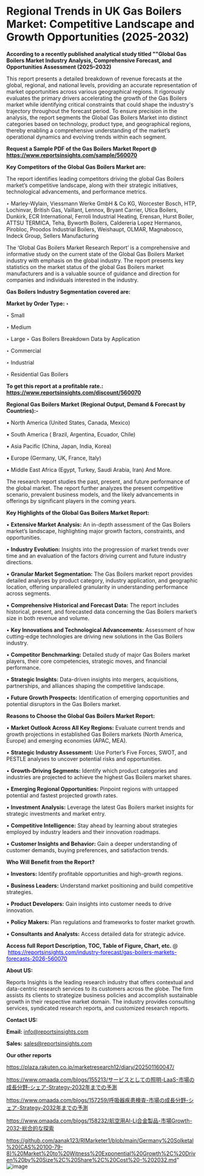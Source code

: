 # Regional Trends in UK Gas Boilers Market: Competitive Landscape and Growth Opportunities (2025-2032)

<strong>According to a recently published analytical study titled ""Global Gas Boilers Market Industry Analysis, Comprehensive Forecast, and Opportunities Assessment (2025–2032)</strong>

This report presents a detailed breakdown of revenue forecasts at the global, regional, and national levels, providing an accurate representation of market opportunities across various geographical regions. It rigorously evaluates the primary drivers accelerating the growth of the Gas Boilers market while identifying critical constraints that could shape the industry's trajectory throughout the forecast period. To ensure precision in the analysis, the report segments the Global Gas Boilers Market into distinct categories based on technology, product type, and geographical regions, thereby enabling a comprehensive understanding of the market’s operational dynamics and evolving trends within each segment.

<strong>Request a Sample PDF of the Gas Boilers Market Report </strong><strong>@<a href=https://www.reportsinsights.com/sample/560070 style=color:#0000ff;> https://www.reportsinsights.com/sample/560070</a></strong></font>

<strong>Key Competitors of the Global Gas Boilers Market are:</strong>

The report identifies leading competitors driving the global Gas Boilers market’s competitive landscape, along with their strategic initiatives, technological advancements, and performance metrics.

‣ Marley-Wylain, Viessmann Werke GmbH & Co KG, Worcester Bosch, HTP, Lochinvar, British Gas, Vaillant, Lennox, Bryant Carrier, Utica Boilers, Dunkirk, ECR International, Ferroli Industrial Heating, Erensan, Hurst Boiler, ATTSU TERMICA, Teha, Byworth Boilers, Caldereria Lopez Hermanos, Pirobloc, Proodos Industrial Boilers, Weishaupt, OLMAR, Magnabosco, Indeck Group, Sellers Manufacturing

The ‘Global Gas Boilers Market Research Report’ is a comprehensive and informative study on the current state of the Global Gas Boilers Market industry with emphasis on the global industry. The report presents key statistics on the market status of the global Gas Boilers market manufacturers and is a valuable source of guidance and direction for companies and individuals interested in the industry.

<strong>Gas Boilers Industry Segmentation covered are:</strong>

<strong>Market by Order Type: </strong>
‣ 

‣ Small

‣ Medium

‣ Large
‣ Gas Boilers Breakdown Data by Application

‣ Commercial

‣ Industrial

‣ Residential
Gas Boilers

<strong>To get this report at a profitable rate.: <a href=https://www.reportsinsights.com/discount/560070 style=color:#0000ff;>https://www.reportsinsights.com/discount/560070</a></strong></font>

<strong>Regional Gas Boilers Market (Regional Output, Demand &amp; Forecast by Countries):-</strong>

• North America (United States, Canada, Mexico)

• South America ( Brazil, Argentina, Ecuador, Chile)

• Asia Pacific (China, Japan, India, Korea)

• Europe (Germany, UK, France, Italy)

• Middle East Africa (Egypt, Turkey, Saudi Arabia, Iran) And More.

The research report studies the past, present, and future performance of the global market. The report further analyzes the present competitive scenario, prevalent business models, and the likely advancements in offerings by significant players in the coming years.

<strong>Key Highlights of the Global Gas Boilers Market Report:</strong>

• <strong>Extensive Market Analysis:</strong> An in-depth assessment of the Gas Boilers market’s landscape, highlighting major growth factors, constraints, and opportunities.

• <strong>Industry Evolution:</strong> Insights into the progression of market trends over time and an evaluation of the factors driving current and future industry directions.

• <strong>Granular Market Segmentation:</strong> The Gas Boilers market report provides detailed analyses by product category, industry application, and geographic location, offering unparalleled granularity in understanding performance across segments.

• <strong>Comprehensive Historical and Forecast Data:</strong> The report includes historical, present, and forecasted data concerning the Gas Boilers market’s size in both revenue and volume.

• <strong>Key Innovations and Technological Advancements:</strong> Assessment of how cutting-edge technologies are driving new solutions in the Gas Boilers industry.

• <strong>Competitor Benchmarking:</strong> Detailed study of major Gas Boilers market players, their core competencies, strategic moves, and financial performance.

• <strong>Strategic Insights:</strong> Data-driven insights into mergers, acquisitions, partnerships, and alliances shaping the competitive landscape.

• <strong>Future Growth Prospects:</strong> Identification of emerging opportunities and potential disruptors in the Gas Boilers market.

<strong>Reasons to Choose the Global Gas Boilers Market Report:</strong>

• <strong>Market Outlook Across All Key Regions:</strong> Evaluate current trends and growth projections in established Gas Boilers markets (North America, Europe) and emerging economies (APAC, MEA).

• <strong>Strategic Industry Assessment:</strong> Use Porter’s Five Forces, SWOT, and PESTLE analyses to uncover potential risks and opportunities.

• <strong>Growth-Driving Segments:</strong> Identify which product categories and industries are projected to achieve the highest Gas Boilers market shares.

• <strong>Emerging Regional Opportunities:</strong> Pinpoint regions with untapped potential and fastest projected growth rates.

• <strong>Investment Analysis:</strong> Leverage the latest Gas Boilers market insights for strategic investments and market entry.

• <strong>Competitive Intelligence:</strong> Stay ahead by learning about strategies employed by industry leaders and their innovation roadmaps.

• <strong>Customer Insights and Behavior:</strong> Gain a deeper understanding of customer demands, buying preferences, and satisfaction trends.

<strong>Who Will Benefit from the Report?</strong>

• <strong>Investors:</strong> Identify profitable opportunities and high-growth regions.

• <strong>Business Leaders:</strong> Understand market positioning and build competitive strategies.

• <strong>Product Developers:</strong> Gain insights into customer needs to drive innovation.

• <strong>Policy Makers:</strong> Plan regulations and frameworks to foster market growth.

• <strong>Consultants and Analysts:</strong> Access detailed data for strategic advice.
</ul>
<strong>Access full Report Description, TOC, Table of Figure, Chart, etc. </strong>@  <a href=https://reportsinsights.com/industry-forecast/gas-boilers-markets-forecasts-2026-560070 style=color:#0000ff;>https://reportsinsights.com/industry-forecast/gas-boilers-markets-forecasts-2026-560070</a></font>

<strong><strong>About US</strong>:</strong>

Reports Insights is the leading research industry that offers contextual and data-centric research services to its customers across the globe. The firm assists its clients to strategize business policies and accomplish sustainable growth in their respective market domain. The industry provides consulting services, syndicated research reports, and customized research reports.

<strong>Contact US:</strong>

<p class=""""><b>Email:</b> <a href=mailto:info@reportsinsights.com>info@reportsinsights.com</a></p>
<p class=""""><b>Sales:</b> <a href=mailto:sales@reportsinsights.com>sales@reportsinsights.com</a></p>

<strong>Our other reports</strong>

<a href=https://plaza.rakuten.co.jp/marketresearch12/diary/202501160047/>https://plaza.rakuten.co.jp/marketresearch12/diary/202501160047/</a>

<a href=https://www.omaada.com/blogs/155213/サービスとしての照明-LaaS-市場の成長分野-シェア-Strategy-2032年までの予測>https://www.omaada.com/blogs/155213/サービスとしての照明-LaaS-市場の成長分野-シェア-Strategy-2032年までの予測</a>

<a href=https://www.omaada.com/blogs/157259/呼吸器疾患検査-市場の成長分野-シェア-Strategy-2032年までの予測>https://www.omaada.com/blogs/157259/呼吸器疾患検査-市場の成長分野-シェア-Strategy-2032年までの予測</a>

<a href=https://www.omaada.com/blogs/158232/航空用Al-Li合金製品-市場Growth-2032-総合的な探索>https://www.omaada.com/blogs/158232/航空用Al-Li合金製品-市場Growth-2032-総合的な探索</a>

<a href=https://github.com/aanak123/RIMarketer1/blob/main/Germany%20Solketal%20(CAS%20100-79-8)%20Market%20to%20Witness%20Exponential%20Growth%2C%20Driven%20by%20Size%2C%20Share%2C%20Cost%20-%202032.md>https://github.com/aanak123/RIMarketer1/blob/main/Germany%20Solketal%20(CAS%20100-79-8)%20Market%20to%20Witness%20Exponential%20Growth%2C%20Driven%20by%20Size%2C%20Share%2C%20Cost%20-%202032.md</a>"
![image](https://github.com/user-attachments/assets/1114cfb8-b838-4025-a0a0-e2438a853aad)
